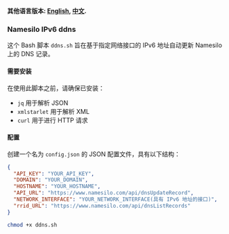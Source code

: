 **其他语言版本: [English](README.md), [中文](README_zh.md).**
### Namesilo IPv6 ddns

这个 Bash 脚本 `ddns.sh` 旨在基于指定网络接口的 IPv6 地址自动更新 Namesilo 上的 DNS 记录。

#### 需要安装

在使用此脚本之前，请确保已安装：

- `jq` 用于解析 JSON
- `xmlstarlet` 用于解析 XML
- `curl` 用于进行 HTTP 请求

#### 配置

创建一个名为 `config.json` 的 JSON 配置文件，具有以下结构：

```json
{
  "API_KEY": "YOUR_API_KEY",
  "DOMAIN": "YOUR_DOMAIN",
  "HOSTNAME": "YOUR_HOSTNAME",
  "API_URL": "https://www.namesilo.com/api/dnsUpdateRecord",
  "NETWORK_INTERFACE": "YOUR_NETWORK_INTERFACE(具有 IPv6 地址的接口)",
  "rrid_URL": "https://www.namesilo.com/api/dnsListRecords"
}
```
```bash
chmod +x ddns.sh
```
